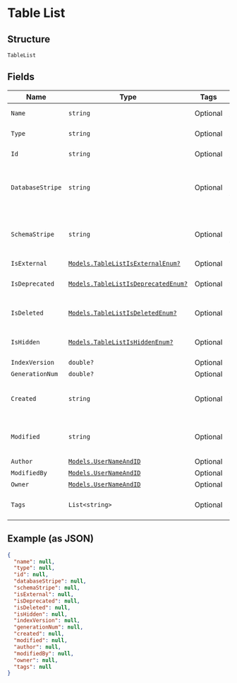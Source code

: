 
# Table List

## Structure

`TableList`

## Fields

| Name | Type | Tags | Description |
|  --- | --- | --- | --- |
| `Name` | `string` | Optional | Name of the table |
| `Type` | `string` | Optional | Type of the table |
| `Id` | `string` | Optional | GUID of the table |
| `DatabaseStripe` | `string` | Optional | Name of the database to which the table belongs |
| `SchemaStripe` | `string` | Optional | Name of the schema to which the table belongs |
| `IsExternal` | [`Models.TableListIsExternalEnum?`](../../doc/models/table-list-is-external-enum.md) | Optional | - |
| `IsDeprecated` | [`Models.TableListIsDeprecatedEnum?`](../../doc/models/table-list-is-deprecated-enum.md) | Optional | Indicates if the table is deprecated |
| `IsDeleted` | [`Models.TableListIsDeletedEnum?`](../../doc/models/table-list-is-deleted-enum.md) | Optional | Indicates if the table is deleted |
| `IsHidden` | [`Models.TableListIsHiddenEnum?`](../../doc/models/table-list-is-hidden-enum.md) | Optional | Indicates if the table is hideen |
| `IndexVersion` | `double?` | Optional | - |
| `GenerationNum` | `double?` | Optional | - |
| `Created` | `string` | Optional | Date and time when the table was created |
| `Modified` | `string` | Optional | Date and time of last modification of the table |
| `Author` | [`Models.UserNameAndID`](../../doc/models/user-name-and-id.md) | Optional | - |
| `ModifiedBy` | [`Models.UserNameAndID`](../../doc/models/user-name-and-id.md) | Optional | - |
| `Owner` | [`Models.UserNameAndID`](../../doc/models/user-name-and-id.md) | Optional | - |
| `Tags` | `List<string>` | Optional | List of tags assigned to the table |

## Example (as JSON)

```json
{
  "name": null,
  "type": null,
  "id": null,
  "databaseStripe": null,
  "schemaStripe": null,
  "isExternal": null,
  "isDeprecated": null,
  "isDeleted": null,
  "isHidden": null,
  "indexVersion": null,
  "generationNum": null,
  "created": null,
  "modified": null,
  "author": null,
  "modifiedBy": null,
  "owner": null,
  "tags": null
}
```

